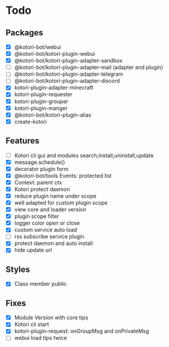 # Todo

## Packages

- [x] @kotori-bot/webui
- [x] @kotori-bot/kotori-plugin-webui
- [x] @kotori-bot/kotori-plugin-adapter-sandbox
- [ ] @kotori-bot/kotori-plugin-adapter-mail (adapter and plugin)
- [ ] @kotori-bot/kotori-plugin-adapter-telegram
- [ ] @kotori-bot/kotori-plugin-adapter-discord
- [x] kotori-plugin-adapter-minecraft
- [x] kotori-plugin-requester
- [x] kotori-plugin-grouper
- [x] kotori-plugin-manger
- [x] @kotori-bot/kotori-plugin-alias
- [x] create-kotori

## Features

<!-- - [x] ctx.filter() -->

- [ ] Kotori cli gui and modules search,install,uninstall,update
- [x] message.schedule()
- [x] decorator plugin form
- [x] @kotori-bot/tools Events: protected list
- [x] Context: parent ctx
- [x] Kotori protect daemon
- [x] reduce plugin name under scope
- [x] well adapted for custom plugin scope
- [x] view core and loader version
- [x] plugin scope filter
- [x] logger color open or close
- [x] custom service auto load
- [ ] rss subscribe service plugin
- [x] protect daemon and auto install
- [x] hide update url

## Styles

- [x] Class member public

## Fixes

- [x] Module Version with core tips
- [x] Kotori cli start
- [x] kotori-plugin-request: onGroupMsg and onPrivateMsg
- [ ] webui load tips twice
